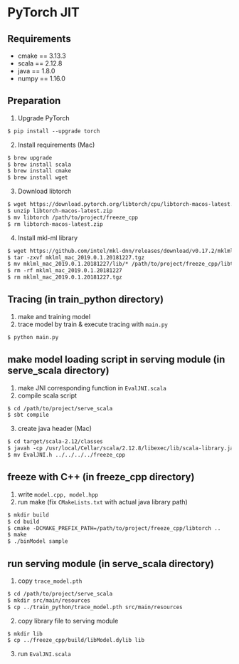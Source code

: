 # PyTorch JIT

## Requirements
+ cmake == 3.13.3
+ scala == 2.12.8
+ java == 1.8.0
+ numpy == 1.16.0

## Preparation
1. Upgrade PyTorch
```markdown
$ pip install --upgrade torch
```
2. Install requirements (Mac)
```markdown
$ brew upgrade
$ brew install scala
$ brew install cmake
$ brew install wget
```
3. Download libtorch
```markdown
$ wget https://download.pytorch.org/libtorch/cpu/libtorch-macos-latest.zip
$ unzip libtorch-macos-latest.zip
$ mv libtorch /path/to/project/freeze_cpp
$ rm libtorch-macos-latest.zip
```
4. Install mkl-ml library
```markdown
$ wget https://github.com/intel/mkl-dnn/releases/download/v0.17.2/mklml_mac_2019.0.1.20181227.tgz
$ tar -zxvf mklml_mac_2019.0.1.20181227.tgz
$ mv mklml_mac_2019.0.1.20181227/lib/* /path/to/project/freeze_cpp/libtorch/lib/
$ rm -rf mklml_mac_2019.0.1.20181227
$ rm mklml_mac_2019.0.1.20181227.tgz
```

## Tracing (in train_python directory)
1. make and training model
2. trace model by train & execute tracing with ```main.py```
```markdown
$ python main.py
```

## make model loading script in serving module (in serve_scala directory)
1. make JNI corresponding function in ```EvalJNI.scala```
2. compile scala script
```markdown
$ cd /path/to/project/serve_scala
$ sbt compile
```
3. create java header (Mac)
```markdown
$ cd target/scala-2.12/classes
$ javah -cp /usr/local/Cellar/scala/2.12.8/libexec/lib/scala-library.jar:. EvalJNI
$ mv EvalJNI.h ../../../../freeze_cpp
```

## freeze with C++ (in freeze_cpp directory)
1. write ```model.cpp, model.hpp```
2. run make (fix ```CMakeLists.txt``` with actual java library path)
```markdown
$ mkdir build
$ cd build
$ cmake -DCMAKE_PREFIX_PATH=/path/to/project/freeze_cpp/libtorch ..
$ make
$ ./binModel sample
```

## run serving module (in serve_scala directory)
1. copy ```trace_model.pth```
```markdown
$ cd /path/to/project/serve_scala
$ mkdir src/main/resources
$ cp ../train_python/trace_model.pth src/main/resources
```
2. copy library file to serving module
```markdown
$ mkdir lib
$ cp ../freeze_cpp/build/libModel.dylib lib
```
3. run ```EvalJNI.scala```

